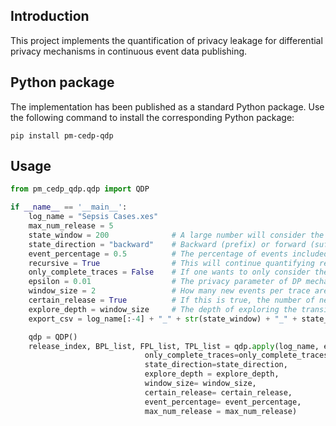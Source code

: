 ## Introduction
This project implements the quantification of privacy leakage for differential privacy mechanisms in continuous event data publishing.
## Python package
The implementation has been published as a standard Python package. Use the following command to install the corresponding Python package:

```shell
pip install pm-cedp-qdp
```

## Usage
```python
from pm_cedp_qdp.qdp import QDP

if __name__ == '__main__':
    log_name = "Sepsis Cases.xes"
    max_num_release = 5
    state_window = 200              # A large number will consider the entire prefix/suffix of traces
    state_direction = "backward"    # Backward (prefix) or forward (suffix)
    event_percentage = 0.5          # The percentage of events included in the first release
    recursive = True                # This will continue quantifying releases until there is no incomplete trace or reaching max_num_release. Otherwise, only one release is quantified.
    only_complete_traces = False    # If one wants to only consider the complete traces for generating temporal correlations.
    epsilon = 0.01                  # The privacy parameter of DP mechanism
    window_size = 2                 # How many new events per trace are released at each publish.
    certain_release = True          # If this is true, the number of new events per variant in each new release is equal to window_size, otherwise it is a random number range from 0 to window_size
    explore_depth = window_size     # The depth of exploring the transitions system.
    export_csv = log_name[:-4] + "_" + str(state_window) + "_" + state_direction + "_" + str(certain_release) + str(window_size) + ".csv"

    qdp = QDP()
    release_index, BPL_list, FPL_list, TPL_list = qdp.apply(log_name, epsilon, export_csv, recursive=recursive,
                              only_complete_traces=only_complete_traces, state_window=state_window,
                              state_direction=state_direction,
                              explore_depth = explore_depth,
                              window_size= window_size,
                              certain_release= certain_release,
                              event_percentage= event_percentage,
                              max_num_release = max_num_release)
```
